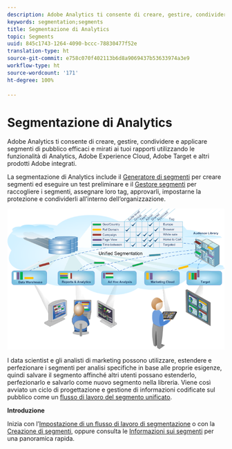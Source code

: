 ```yaml
---
description: Adobe Analytics ti consente di creare, gestire, condividere e applicare segmenti di pubblico efficaci e mirati ai tuoi rapporti utilizzando le funzionalità di Analytics, Adobe Experience Cloud, Adobe Target e altri prodotti Adobe integrati.
keywords: segmentation;segments
title: Segmentazione di Analytics
topic: Segments
uuid: 845c1743-1264-4090-bccc-78830477f52e
translation-type: ht
source-git-commit: e758c070f402113b6d8a9069437b53633974a3e9
workflow-type: ht
source-wordcount: '171'
ht-degree: 100%

---
```



# Segmentazione di Analytics

Adobe Analytics ti consente di creare, gestire, condividere e applicare segmenti di pubblico efficaci e mirati ai tuoi rapporti utilizzando le funzionalità di Analytics, Adobe Experience Cloud, Adobe Target e altri prodotti Adobe integrati.

La segmentazione di Analytics include il [Generatore di segmenti](/help/components/segmentation/segmentation-workflow/seg-workflow.md) per creare segmenti ed eseguire un test preliminare e il [Gestore segmenti](/help/components/segmentation/segmentation-workflow/seg-workflow.md) per raccogliere i segmenti, assegnare loro tag, approvarli, impostarne la protezione e condividerli all’interno dell’organizzazione.

![](assets/seg__overview.png)

I data scientist e gli analisti di marketing possono utilizzare, estendere e perfezionare i segmenti per analisi specifiche in base alle proprie esigenze, quindi salvare il segmento affinché altri utenti possano estenderlo, perfezionarlo e salvarlo come nuovo segmento nella libreria. Viene così avviato un ciclo di progettazione e gestione di informazioni codificate sul pubblico come un [flusso di lavoro del segmento unificato](/help/components/segmentation/segmentation-workflow/seg-workflow.md).

**Introduzione**

Inizia con l’[Impostazione di un flusso di lavoro di segmentazione](/help/components/segmentation/segmentation-workflow/seg-workflow.md) o con la [Creazione di segmenti](/help/components/segmentation/segmentation-workflow/seg-build.md), oppure consulta le [Informazioni sui segmenti](/help/components/segmentation/seg-overview.md) per una panoramica rapida.
